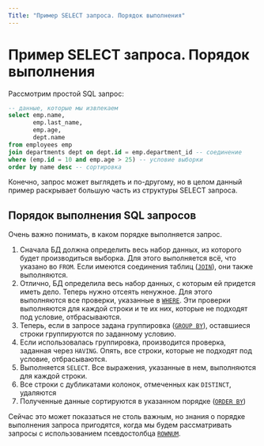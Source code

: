```yaml
---
Title: "Пример SELECT запроса. Порядок выполнения"
---
```


# Пример SELECT запроса. Порядок выполнения

Рассмотрим простой SQL запрос:

```sql
-- данные, которые мы извлекаем
select emp.name,
       emp.last_name,
       emp.age,
       dept.name
from employees emp
join departments dept on dept.id = emp.department_id -- соединение
where (emp.id = 10 and emp.age > 25) -- условие выборки
order by name desc -- сортировка
```

Конечно, запрос может выглядеть и по-другому, но в целом данный пример
раскрывает большую часть из структуры SELECT запроса.

## Порядок выполнения SQL запросов

Очень важно понимать, в каком порядке выполняется запрос.

1. Сначала БД должна определить весь набор данных, из которого будет производиться выборка. Для этого выполняется всё, что указано во `FROM`. Если имеются соединения таблиц ([`JOIN`](/sql/basics/joins/)), они также выполняются.
2. Отлично, БД определила весь набор данных, с которым ей придется иметь дело. Теперь нужно отсеять ненужное. Для этого выполняются все проверки, указанные в [`WHERE`](/sql/basics/comparison/). Эти проверки выполняются для каждой строки и те их них, которые не подходят под условие, отбрасываются.
3. Теперь, если в запросе задана группировка ([`GROUP BY`](/sql/standfunc/aggregation/)), оставшиеся строки группируются по заданному условию.
4. Если использовалась группировка, производится проверка, заданная через `HAVING`. Опять, все строки, которые не подходят под условие, отбрасываются.
5. Выполняется `SELECT`. Все выражения, указанные в нем, выполняются для каждой строки.
6. Все строки с дубликатами колонок, отмеченных как `DISTINCT`, удаляются
7. Полученные данные сортируются в указанном порядке ([`ORDER BY`](/sql/basics/orderby/))

Сейчас это может показаться не столь важным, но знания о порядке
выполнения запроса пригодятся, когда мы будем рассматривать запросы с
использованием псевдостолбца [`ROWNUM`](/sql/dbobjects/pseudocolumns/#rownum).
